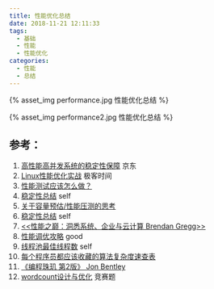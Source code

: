 ```yaml
---
title: 性能优化总结
date: 2018-11-21 12:11:33
tags: 
  - 基础
  - 性能
  - 性能优化
categories: 
  - 性能  
  - 总结
---
```


<p></p>
<!-- more -->

{% asset_img performance.jpg 性能优化总结 %}

{% asset_img performance2.jpg 性能优化总结 %}

## 参考：
1. [高性能高并发系统的稳定性保障](http://dwz.cn/4SrP4L) 京东
2. [Linux性能优化实战](https://time.geekbang.org/column/intro/140)  极客时间
3. [性能测试应该怎么做？](https://coolshell.cn/articles/17381.html) 
4. [稳定性总结](../../../../2017/05/09/stability/) self
5. [关于容量预估/性能压测的思考](http://blog.jobbole.com/88958/)
6. [稳定性总结](../../../../2017/05/09/stability/)  self
7. [<<性能之巅：洞悉系统、企业与云计算  Brendan Gregg>>](http://item.jd.com/11755695.html)
8. [性能调优攻略](https://coolshell.cn/articles/7490.html/comment-page-1) good
9. [线程池最佳线程数](../../../../2014/07/02/threadNum/)  self
10. [每个程序员都应该收藏的算法复杂度速查表](http://www.codeceo.com/article/algorithm-complexity-table.html)
11. [《编程珠玑 第2版》 Jon Bentley](http://item.jd.com/11642529.html)
12. [wordcount设计与优化](https://yq.aliyun.com/articles/25487)  竞赛题
